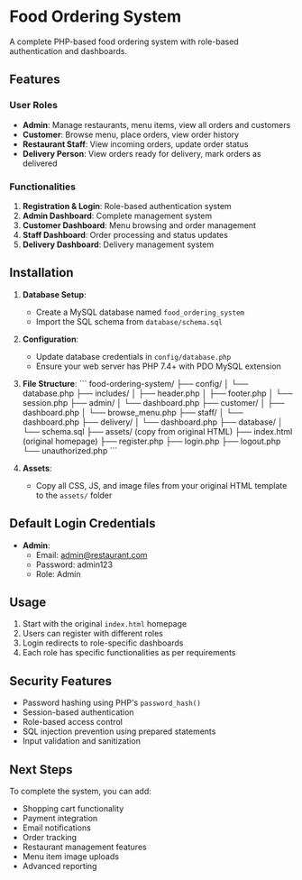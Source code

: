 # Food Ordering System

A complete PHP-based food ordering system with role-based authentication and dashboards.

## Features

### User Roles
- **Admin**: Manage restaurants, menu items, view all orders and customers
- **Customer**: Browse menu, place orders, view order history
- **Restaurant Staff**: View incoming orders, update order status
- **Delivery Person**: View orders ready for delivery, mark orders as delivered

### Functionalities
1. **Registration & Login**: Role-based authentication system
2. **Admin Dashboard**: Complete management system
3. **Customer Dashboard**: Menu browsing and order management
4. **Staff Dashboard**: Order processing and status updates
5. **Delivery Dashboard**: Delivery management system

## Installation

1. **Database Setup**:
   - Create a MySQL database named `food_ordering_system`
   - Import the SQL schema from `database/schema.sql`

2. **Configuration**:
   - Update database credentials in `config/database.php`
   - Ensure your web server has PHP 7.4+ with PDO MySQL extension

3. **File Structure**:
   \`\`\`
   food-ordering-system/
   ├── config/
   │   └── database.php
   ├── includes/
   │   ├── header.php
   │   ├── footer.php
   │   └── session.php
   ├── admin/
   │   └── dashboard.php
   ├── customer/
   │   ├── dashboard.php
   │   └── browse_menu.php
   ├── staff/
   │   └── dashboard.php
   ├── delivery/
   │   └── dashboard.php
   ├── database/
   │   └── schema.sql
   ├── assets/ (copy from original HTML)
   ├── index.html (original homepage)
   ├── register.php
   ├── login.php
   ├── logout.php
   └── unauthorized.php
   \`\`\`

4. **Assets**:
   - Copy all CSS, JS, and image files from your original HTML template to the `assets/` folder

## Default Login Credentials

- **Admin**: 
  - Email: admin@restaurant.com
  - Password: admin123
  - Role: Admin

## Usage

1. Start with the original `index.html` homepage
2. Users can register with different roles
3. Login redirects to role-specific dashboards
4. Each role has specific functionalities as per requirements

## Security Features

- Password hashing using PHP's `password_hash()`
- Session-based authentication
- Role-based access control
- SQL injection prevention using prepared statements
- Input validation and sanitization

## Next Steps

To complete the system, you can add:
- Shopping cart functionality
- Payment integration
- Email notifications
- Order tracking
- Restaurant management features
- Menu item image uploads
- Advanced reporting
